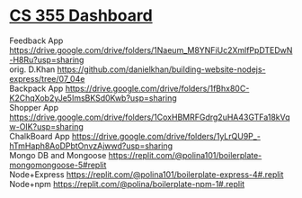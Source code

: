 # [CS 355 Dashboard](https://stringbuilder101.github.io/dashboard.github.io/)
Feedback App
https://drive.google.com/drive/folders/1Naeum_M8YNFiUc2XmlfPpDTEDwN-H8Ru?usp=sharing
<br>orig. D.Khan https://github.com/danielkhan/building-website-nodejs-express/tree/07_04e
<br>Backpack App
https://drive.google.com/drive/folders/1fBhx80C-K2ChqXob2yJe5ImsBKSd0Kwb?usp=sharing
<br>Shopper App
https://drive.google.com/drive/folders/1CoxHBMRFGdrg2uHA43GTFa18kVqw-OIK?usp=sharing
<br>ChalkBoard App
https://drive.google.com/drive/folders/1yLrQU9P_-hTmHaph8AoDPbtOnvzAjwwd?usp=sharing
<br>Mongo DB and Mongoose
https://replit.com/@polina101/boilerplate-mongomongoose-5#replit
<br>Node+Express
https://replit.com/@polina101/boilerplate-express-4#.replit
<br>Node+npm
https://replit.com/@polina/boilerplate-npm-1#.replit

